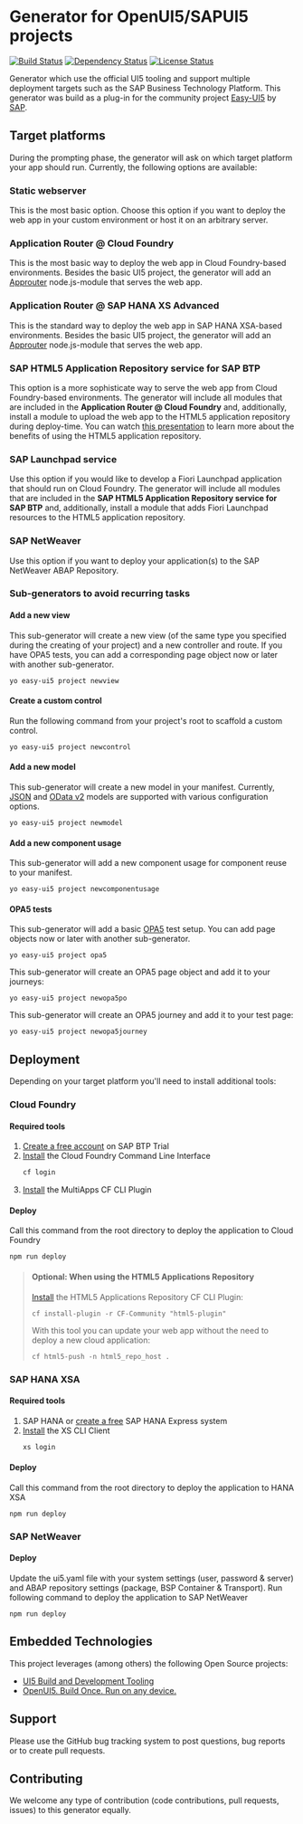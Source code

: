 # Generator for OpenUI5/SAPUI5 projects
[![Build Status][test-image]][test-url]
[![Dependency Status][daviddm-image]][daviddm-url]
[![License Status][license-image]][license-url]

Generator which use the official UI5 tooling and support multiple deployment targets such as the SAP Business Technology Platform. This generator was build as a plug-in for the community project [Easy-UI5](https://github.com/SAP/generator-easy-ui5/) by [SAP](https://github.com/SAP/).


## Target platforms

During the prompting phase, the generator will ask on which target platform your app should run. Currently, the following options are available:

### Static webserver

This is the most basic option. Choose this option if you want to deploy the web app in your custom environment or host it on an arbitrary server.

### Application Router @ Cloud Foundry

This is the most basic way to deploy the web app in Cloud Foundry-based environments. Besides the basic UI5 project, the generator will add an [Approuter](https://github.com/gregorwolf/SAP-NPM-API-collection/tree/master/apis/approuter) node.js-module that serves the web app.

### Application Router @ SAP HANA XS Advanced

This is the standard way to deploy the web app in SAP HANA XSA-based environments. Besides the basic UI5 project, the generator will add an [Approuter](https://github.com/gregorwolf/SAP-NPM-API-collection/tree/master/apis/approuter) node.js-module that serves the web app.

### SAP HTML5 Application Repository service for SAP BTP

This option is a more sophisticate way to serve the web app from Cloud Foundry-based environments. The generator will include all modules that are included in the **Application Router @ Cloud Foundry** and, additionally, install a module to upload the web app to the HTML5 application repository during deploy-time. You can watch [this presentation](https://www.youtube.com/watch?v=emnl-y9btdU&list=PLVf0R17F93RXT2tzhHzAr-iiYTmc9KngS&index=11&t=0s) to learn more about the benefits of using the HTML5 application repository.

### SAP Launchpad service

Use this option if you would like to develop a Fiori Launchpad application that should run on Cloud Foundry. The generator will include all modules that are included in the **SAP HTML5 Application Repository service for SAP BTP** and, additionally, install a module that adds Fiori Launchpad resources to the HTML5 application repository.

### SAP NetWeaver

Use this option if you want to deploy your application(s) to the SAP NetWeaver ABAP Repository.


<!-- ## Usage with easy-ui5

```bash
$> npm i -g yo
$> yo ./path-to-this-repo/app

     _-----_     ╭──────────────────────────╮
    |       |    │  Welcome to the amazing  │
    |--(o)--|    │   UI5 custom control     │
   `---------´   │        generator!        │
    ( _´U`_ )    ╰──────────────────────────╯
    /___A___\   /
     |  ~  |
   __'.___.'__
 ´   `  |° ´ Y `

? What's the name space your custom control(s) should live in? (my.ui5.cc)
``` -->


### Sub-generators to avoid recurring tasks

#### Add a new view

This sub-generator will create a new view (of the same type you specified during the creating of your project) and a new controller and route. If you have OPA5 tests, you can add a corresponding page object now or later with another sub-generator.

```
yo easy-ui5 project newview
```

#### Create a custom control

Run the following command from your project's root to scaffold a custom control.

```
yo easy-ui5 project newcontrol
```

#### Add a new model

This sub-generator will create a new model in your manifest. Currently, [JSON](https://sapui5.hana.ondemand.com/#/api/sap.ui.model.json.JSONModel) and [OData v2](https://sapui5.hana.ondemand.com/#/api/sap.ui.model.odata.v2.ODataModel) models are supported with various configuration options.

```
yo easy-ui5 project newmodel
```

#### Add a new component usage

This sub-generator will add a new component usage for component reuse to your manifest.

```
yo easy-ui5 project newcomponentusage
```

#### OPA5 tests

This sub-generator will add a basic [OPA5](https://openui5.hana.ondemand.com/topic/2696ab50faad458f9b4027ec2f9b884d) test setup. You can add page objects now or later with another sub-generator.

```
yo easy-ui5 project opa5
```

This sub-generator will create an OPA5 page object and add it to your journeys:

```
yo easy-ui5 project newopa5po
```

This sub-generator will create an OPA5 journey and add it to your test page:

```
yo easy-ui5 project newopa5journey
```

## Deployment

Depending on your target platform you'll need to install additional tools:

### Cloud Foundry

#### Required tools

1. [Create a free account](https://developers.sap.com/mena/tutorials/hcp-create-trial-account.html) on SAP BTP Trial
2. [Install](https://developers.sap.com/tutorials/cp-cf-download-cli.html) the Cloud Foundry Command Line Interface
   ```sh
   cf login
   ```
3. [Install](https://github.com/cloudfoundry-incubator/multiapps-cli-plugin) the MultiApps CF CLI Plugin

#### Deploy

Call this command from the root directory to deploy the application to Cloud Foundry

```
npm run deploy
```

> #### Optional: When using the HTML5 Applications Repository
>
> [Install](https://sap.github.io/cf-html5-apps-repo-cli-plugin/) the HTML5 Applications Repository CF CLI Plugin:
>
> `cf install-plugin -r CF-Community "html5-plugin"`
>
> With this tool you can update your web app without the need to deploy a new cloud application:
>
> `cf html5-push -n html5_repo_host .`

### SAP HANA XSA

#### Required tools

1. SAP HANA or [create a free](https://developers.sap.com/group.hxe-install-binary.html) SAP HANA Express system
2. [Install](https://developers.sap.com/tutorials/hxe-ua-install-xs-xli-client.html) the XS CLI Client
   ```sh
   xs login
   ```

#### Deploy

Call this command from the root directory to deploy the application to HANA XSA

```
npm run deploy
```

### SAP NetWeaver

#### Deploy

Update the ui5.yaml file with your system settings (user, password & server) and ABAP repository settings (package, BSP Container & Transport).
Run following command to deploy the application to SAP NetWeaver

```
npm run deploy
```

<!-- ## Standalone usage
```bash
$> yo ./path-to-this-repo/app --controlNamespace=bla.fasel --buildDir=../some/dir
# will make the control live in namespace 'bla.fasel"
# and put the built control in directory `cwd` + '../some/dir'
``` -->

<!-- ![generating a ui5 custom control](./generate-ui5-control.gif) -->


## Embedded Technologies
This project leverages (among others) the following Open Source projects:
* [UI5 Build and Development Tooling](https://github.com/SAP/ui5-tooling)
* [OpenUI5. Build Once. Run on any device.](https://github.com/SAP/openui5)

## Support

Please use the GitHub bug tracking system to post questions, bug reports or to create pull requests.

## Contributing

We welcome any type of contribution (code contributions, pull requests, issues) to this generator equally.

[test-image]: https://github.com/ui5-community/generator-ui5-project/actions/workflows/main.yml/badge.svg
[test-url]:  https://github.com/ui5-community/generator-ui5-project
[daviddm-image]: https://img.shields.io/david/ui5-community/generator-ui5-project.svg
[daviddm-url]: https://david-dm.org/ui5-community/generator-ui5-project
[license-image]: https://img.shields.io/npm/l/generator-easy-ui5.svg
[license-url]: https://github.com/SAP/generator-easy-ui5/blob/master/LICENSE